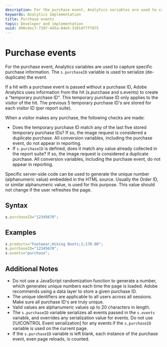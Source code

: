 ```yaml
---
description: For the purchase event, Analytics variables are used to capture specific purchase information. The s.purchaseID variable is used to serialize (de-duplicate) the event.
keywords: Analytics Implementation
title: Purchase events
topic: Developer and implementation
uuid: d90cdec7-7397-445a-84e5-31014f7ff875
---
```


# Purchase events

For the purchase event, Analytics variables are used to capture specific purchase information. The `s.purchaseID` variable is used to serialize (de-duplicate) the event.

If a hit with a purchase event is passed without a purchase ID, Adobe Analytics uses information from the hit (s.purchase and s.events) to create a "temporary purchase ID". This temporary purchase ID only applies to the visitor of the hit. The previous 5 temporary purchase ID's are stored for each visitor ID (per report suite).

When a visitor makes any purchase, the following checks are made:

* Does the temporary purchase ID match any of the last five stored temporary purchase IDs? If so, the image request is considered a duplicate purchase. All conversion variables, including the purchase event, do not appear in reporting.
* If `s.purchaseID` is defined, does it match any value already collected in the report suite? If so, the image request is considered a duplicate purchase. All conversion variables, including the purchase event, do not appear in reporting.

Specific server-side code can be used to generate the unique number (alphanumeric value) embedded in the HTML source. Usually the Order ID, or similar alphanumeric value, is used for this purpose. This value should not change if the user refreshes the page.

## Syntax

```js
s.purchaseID="12345678";
```

## Examples

```js
s.products="Footwear;Hiking Boots;1;170.00";
s.purchaseID="12345678";
s.events="purchase";
```

## Additional Notes

* Do not use a JavaScript randomization function to generate a number, which generates unique numbers each time the page is loaded. Adobe recommends using a data layer to store a given purchase ID.
* The unique identifiers are applicable to all users across all sessions. Make sure all purchase ID's are truly unique.
* Valid values are alphanumeric values up to 20 characters in length.
* The `s.purchaseID` variable serializes all events passed in the `s.events` variable, and overrides any serialization value for events. Do not use [!UICONTROL Event serialization] for any events if the `s.purchaseID` variable is used on the current page.
* If the `s.purchaseID` variable is left blank, each instance of the purchase event, even page reloads, is counted.
